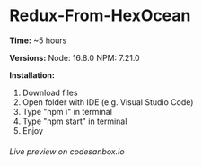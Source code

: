 # Redux-From-HexOcean

**Time:**
~5 hours

**Versions:**
Node: 16.8.0
NPM: 7.21.0

**Installation:**

1. Download files
2. Open folder with IDE (e.g. Visual Studio Code)
3. Type "npm i" in terminal
4. Type "npm start" in terminal
5. Enjoy

###### Live preview on codesanbox.io
